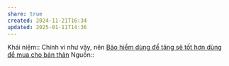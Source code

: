```yaml
---
share: true
created: 2024-11-21T16:34
updated: 2025-01-11T14:36
---
```

Khái niệm:: 
Chính vì như vậy, nên [Bảo hiểm dùng để tặng sẽ tốt hơn dùng để mua cho bản thân](./B%E1%BA%A3o%20hi%E1%BB%83m%20d%C3%B9ng%20%C4%91%E1%BB%83%20t%E1%BA%B7ng%20s%E1%BA%BD%20t%E1%BB%91t%20h%C6%A1n%20d%C3%B9ng%20%C4%91%E1%BB%83%20mua%20cho%20b%E1%BA%A3n%20th%C3%A2n.md)
Nguồn:: 
